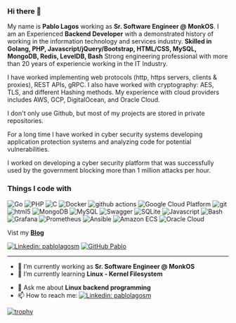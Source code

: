 ### Hi there 👋

My name is **Pablo Lagos** working as **Sr. Software Engineer @ MonkOS**. I am an Experienced **Backend Developer** with a demonstrated history of working in the information technology and services industry. **Skilled in Golang, PHP, Javascript/jQuery/Bootstrap, HTML/CSS, MySQL, MongoDB, Redis, LevelDB, Bash** Strong engineering professional with more than 20 years of experiencie working in the IT Industry.

I have worked implementing web protocols (http, https servers, clients & proxies), REST APIs, gRPC. I also have worked with cryptography: AES, TLS, and
different Hashing methods. My experience with cloud providers includes AWS, GCP, DigitalOcean, and Oracle Cloud.

I don't only use Github, but most of my projects are stored in private repositories. 

For a long time I have worked in cyber security systems developing application protection systems and analyzing code for potential vulnerabilities.

I worked on developing a cyber security platform that was successfully used by the government blocking more than 1 million attacks per hour.

<h3>Things I code with</h3>
<p>
  <img alt="Go" src="https://img.shields.io/badge/-Go-00ADD8?style=flat-square&logo=go&logoColor=white" />
  <img alt="PHP" src="https://img.shields.io/badge/-PHP-777BB4?style=flat-square&logo=php&logoColor=white" />
  <img alt="C" src="https://img.shields.io/badge/-C Language-A8B9CC?style=flat-square&logo=c&logoColor=white" />
  <img alt="Docker" src="https://img.shields.io/badge/-Docker-46a2f1?style=flat-square&logo=docker&logoColor=white" />
  <img alt="github actions" src="https://img.shields.io/badge/-Github_Actions-2088FF?style=flat-square&logo=github-actions&logoColor=white" />
  <img alt="Google Cloud Platform" src="https://img.shields.io/badge/-Google_Cloud_Platform-1a73e8?style=flat-square&logo=google-cloud&logoColor=white" />
  <img alt="git" src="https://img.shields.io/badge/-Git-F05032?style=flat-square&logo=git&logoColor=white" />
  <img alt="html5" src="https://img.shields.io/badge/-HTML5-E34F26?style=flat-square&logo=html5&logoColor=white" />
  <img alt="MongoDB" src="https://img.shields.io/badge/-MongoDB-13aa52?style=flat-square&logo=mongodb&logoColor=white" />
  <img alt="MySQL" src="https://img.shields.io/badge/-MySQL-4479A1?style=flat-square&logo=mysql&logoColor=white" />
  <img alt="Swagger" src="https://img.shields.io/badge/-Swagger-85EA2D?style=flat-square&logo=swagger&logoColor=white" />
  <img alt="SQLite" src="https://img.shields.io/badge/-SQLite-003B57?style=flat-square&logo=sqlite&logoColor=white" />
  <img alt="Javascript" src="https://img.shields.io/badge/-Javascript-F7DF1E?style=flat-square&logo=javascript&logoColor=white" />
  <img alt="Bash" src="https://img.shields.io/badge/-Bash-4EAA25?style=flat-square&logo=gnubash&logoColor=white" />
  <img alt="Grafana" src="https://img.shields.io/badge/-Grafana-F46800?style=flat-square&logo=grafana&logoColor=white" />
  <img alt="Prometheus" src="https://img.shields.io/badge/-Prometheus-E6522C?style=flat-square&logo=prometheus&logoColor=white" />
  <img alt="Ansible" src="https://img.shields.io/badge/-Ansible-EE0000?style=flat-square&logo=ansible&logoColor=white" />
  <img alt="Amazon ECS" src="https://img.shields.io/badge/-Amazon ECS-FF9900?style=flat-square&logo=amazonecs&logoColor=white" />
  <img alt="Oracle Cloud" src="https://img.shields.io/badge/-Oraccle Cloud ECS-F80000?style=flat-square&logo=oracle&logoColor=white" />
</p>


Vist my **[Blog](https://medium.com/@pabloandreslagosmaraboli)**

[![Linkedin: pablolagosm](https://img.shields.io/badge/-Pablo-blue?style=flat-square&logo=Linkedin&logoColor=white&link=https://www.linkedin.com/in/pablolagosm/)](https://www.linkedin.com/in/pablolagosm/)
[![GitHub Pablo](https://img.shields.io/github/followers/pablolagos?label=follow&style=social)](https://github.com/pablolagos)

---

- 🔭 I’m currently working as **Sr. Software Engineer @ MonkOS**
- 🌱 I’m currently learning **Linux - Kernel Filesystem**
<!-- - 👯 I’m looking to collaborate on open source/commercial projects
 - 🤔 I’m looking for help with digital marketing to drive traffic to my blog -->
- 💬 Ask me about **Linux backend programming**
- 📫 How to reach me:
  [![Linkedin: pablolagosm](https://img.shields.io/badge/-Pablo-blue?style=flat-square&logo=Linkedin&logoColor=white&link=https://www.linkedin.com/in/pablolagosm/)](https://www.linkedin.com/in/pablolagosm/)


[![trophy](https://github-profile-trophy.vercel.app/?username=pablolagos)](https://github.com/pablolagos/github-profile-trophy)
